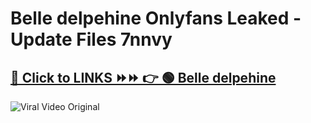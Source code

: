 
 # Belle delpehine Onlyfans Leaked - Update Files 7nnvy

## <h2><a href="https://clipsfans.com/Belle_delpehine&ref=git">🔗 Click to LINKS ⏩⏩ 👉 🟢 Belle delpehine </a></h2>

<a href="https://clipsfans.com/Belle_delpehine&ref=git" rel="nofollow" data-target="animated-image.originalLink"><img src="https://i.ibb.co.com/xMMVF88/686577567.gif" alt="Viral Video Original" style="max-width: 100%; display: inline-block;" data-target="animated-image.originalImage"></a>

